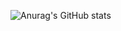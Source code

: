 

![Anurag's GitHub stats](https://github-readme-stats.vercel.app/api?username=anuraghazra&show_icons=true&theme=radical)
